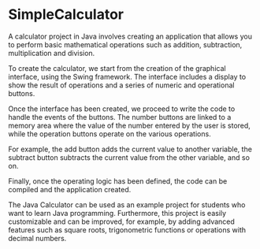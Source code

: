 # SimpleCalculator

A calculator project in Java involves creating an application that allows you to perform basic mathematical operations such as addition, subtraction, multiplication and division.

To create the calculator, we start from the creation of the graphical interface, using the Swing framework. The interface includes a display to show the result of operations and a series of numeric and operational buttons.

Once the interface has been created, we proceed to write the code to handle the events of the buttons. The number buttons are linked to a memory area where the value of the number entered by the user is stored, while the operation buttons operate on the various operations.

For example, the add button adds the current value to another variable, the subtract button subtracts the current value from the other variable, and so on.

Finally, once the operating logic has been defined, the code can be compiled and the application created.

The Java Calculator can be used as an example project for students who want to learn Java programming. Furthermore, this project is easily customizable and can be improved, for example, by adding advanced features such as square roots, trigonometric functions or operations with decimal numbers.

